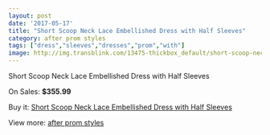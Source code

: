 ```yaml
---
layout: post
date: '2017-05-17'
title: "Short Scoop Neck Lace Embellished Dress with Half Sleeves"
category: after prom styles
tags: ["dress","sleeves","dresses","prom","with"]
image: http://img.transblink.com/13475-thickbox_default/short-scoop-neck-lace-embellished-dress-with-half-sleeves.jpg
---
```

Short Scoop Neck Lace Embellished Dress with Half Sleeves

On Sales: **$355.99**
<a href="https://www.transblink.com/en/after-prom-styles/4319-short-scoop-neck-lace-embellished-dress-with-half-sleeves.html"><amp-img layout="responsive" width="600" height="600" src="//img.transblink.com/13475-thickbox_default/short-scoop-neck-lace-embellished-dress-with-half-sleeves.jpg" alt="Short Scoop Neck Lace Embellished Dress with Half Sleeves 0" /></a>
<a href="https://www.transblink.com/en/after-prom-styles/4319-short-scoop-neck-lace-embellished-dress-with-half-sleeves.html"><amp-img layout="responsive" width="600" height="600" src="//img.transblink.com/13477-thickbox_default/short-scoop-neck-lace-embellished-dress-with-half-sleeves.jpg" alt="Short Scoop Neck Lace Embellished Dress with Half Sleeves 1" /></a>
<a href="https://www.transblink.com/en/after-prom-styles/4319-short-scoop-neck-lace-embellished-dress-with-half-sleeves.html"><amp-img layout="responsive" width="600" height="600" src="//img.transblink.com/13476-thickbox_default/short-scoop-neck-lace-embellished-dress-with-half-sleeves.jpg" alt="Short Scoop Neck Lace Embellished Dress with Half Sleeves 2" /></a>

Buy it: [Short Scoop Neck Lace Embellished Dress with Half Sleeves](https://www.transblink.com/en/after-prom-styles/4319-short-scoop-neck-lace-embellished-dress-with-half-sleeves.html "Short Scoop Neck Lace Embellished Dress with Half Sleeves")

View more: [after prom styles](https://www.transblink.com/en/55-after-prom-styles "after prom styles")